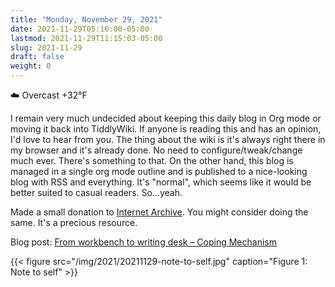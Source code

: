 ```yaml
---
title: "Monday, November 29, 2021"
date: 2021-11-29T05:16:00-05:00
lastmod: 2021-11-29T11:15:03-05:00
slug: 2021-11-29
draft: false
weight: 0
---
```


☁️ Overcast +32°F

I remain very much undecided about keeping this daily blog in Org mode or moving it back into TiddlyWiki. If anyone is reading this and has an opinion, I'd love to hear from you. The thing about the wiki is it's always right there in my browser and it's already done. No need to configure/tweak/change much ever. There's something to that. On the other hand, this blog is managed in a single org mode outline and is published to a nice-looking blog with RSS and everything. It's "normal", which seems like it would be better suited to casual readers. So...yeah.

Made a small donation to [Internet Archive](https://archive.org/). You might consider doing the same. It's a precious resource.

Blog post: [From workbench to writing desk – Coping Mechanism](https://copingmechanism.com/2021/from-workbench-to-writing-desk/)

{{< figure src="/img/2021/20211129-note-to-self.jpg" caption="Figure 1: Note to self" >}}

[//]: # "Exported with love from a post written in Org mode"
[//]: # "- https://github.com/kaushalmodi/ox-hugo"
